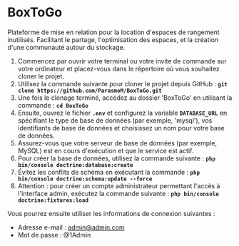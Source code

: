 # BoxToGo
Plateforme de mise en relation pour la location d'espaces de rangement inutilisés. Facilitant le partage, l'optimisation des espaces, et la création d'une communauté autour du stockage.
1. Commencez par ouvrir votre terminal ou votre invite de commande sur votre ordinateur et placez-vous dans le répertoire où vous souhaitez cloner le projet.
2. Utilisez la commande suivante pour cloner le projet depuis GitHub : **`git clone https://github.com/ParasmoM/BoxToGo.git`**
3. Une fois le clonage terminé, accédez au dossier 'BoxToGo' en utilisant la commande : **`cd BoxToGo`**
4. Ensuite, ouvrez le fichier **`.env`** et configurez la variable **`DATABASE_URL`** en spécifiant le type de base de données (par exemple, 'mysql'), vos identifiants de base de données et choisissez un nom pour votre base de données.
5. Assurez-vous que votre serveur de base de données (par exemple, MySQL) est en cours d'exécution et que le service est actif.
6. Pour créer la base de données, utilisez la commande suivante : **`php bin/console doctrine:database:create`**
7. Évitez les conflits de schéma en exécutant la commande : **`php bin/console doctrine:schema:update --force`**
8. Attention : pour créer un compte administrateur permettant l'accès à l'interface admin, exécutez la commande suivante : **`php bin/console doctrine:fixtures:load`** 

Vous pourrez ensuite utiliser les informations de connexion suivantes :

- Adresse e-mail : admin@admin.com
- Mot de passe : @1Admin
